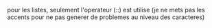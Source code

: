 pour les listes, seulement l'operateur (::) est utilise
(je ne mets pas les accents pour ne pas generer de problemes au niveau des caracteres)
